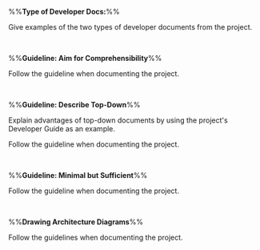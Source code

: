 %%**Type of Developer Docs:**%%

<panel type="danger" header="`W9.4a` Can explain the two types of developer docs :star:" expanded no-close>
  <include src="../../book/documentation/introduction/what/full.md" />
  <panel header=":dart: Evidence" expanded>

Give examples of the two types of developer documents from the project.

  </panel>
</panel>

<br><!-- ##################################################################################################### -->

%%**Guideline: Aim for Comprehensibility**%%

<panel type="danger" header="`W9.4b` Can explain the need for comprehensibility in documents :star:" expanded no-close>
  <include src="../../book/documentation/guidelines/aimForComprehensibility/what/full.md" />
<!-- TODO: add evidence -->
</panel>

<!-- ==================================================================================================== -->

<panel type="danger" header="`W9.4c` Can write reasonably comprehensible developer documents :star:" expanded no-close>
  <include src="../../book/documentation/guidelines/aimForComprehensibility/how/full.md" />
  <panel header=":dart: Evidence" expanded>

Follow the guideline when documenting the project.

  </panel>
</panel>

<br><!-- ##################################################################################################### -->

%%**Guideline: Describe Top-Down**%%

<panel type="warning" header="`W9.4d` Can distinguish between top-down and bottom up documentation :star::star:" expanded no-close>
  <include src="../../book/documentation/guidelines/goTopDown/what/full.md" />
<!-- TODO: add evidence -->
</panel>

<!-- ==================================================================================================== -->

<panel type="warning" header="`W9.4e` Can explain the advantages of top-down documentation :star::star:" expanded no-close>
  <include src="../../book/documentation/guidelines/goTopDown/why/full.md" />
  <panel header=":dart: Evidence" expanded>

Explain advantages of top-down documents by using the project's Developer Guide as an example.

  </panel>
</panel>

<!-- ==================================================================================================== -->

<panel type="warning" header="`W9.4f` Can write documentation in a top-down manner :star::star:" expanded no-close>
  <include src="../../book/documentation/guidelines/goTopDown/how/full.md" />
  <panel header=":dart: Evidence" expanded>

Follow the guideline when documenting the project.

  </panel>
</panel>

<br><!-- ##################################################################################################### -->

%%**Guideline: Minimal but Sufficient**%%

<panel type="info" header="`W9.4g` Can explain documentation should be minimal yet sufficient :star::star::star:" expanded no-close>
  <include src="../../book/documentation/guidelines/documentMinimally/what/full.md" />
<!-- TODO: add evidence -->
</panel>

<!-- ==================================================================================================== -->

<panel type="info" header="`W9.4h` Can write minimal yet sufficient documentation :star::star::star:" expanded no-close>
  <include src="../../book/documentation/guidelines/documentMinimally/how/full.md" />
  <panel header=":dart: Evidence" expanded>

Follow the guideline when documenting the project.

  </panel>
</panel>

<br><!-- ##################################################################################################### -->

%%**Drawing Architecture Diagrams**%%

<panel type="info" header="`W9.4i` Can draw architecture diagrams :star::star::star:" expanded no-close>
  <include src="../../book/architecture/architectureDiagrams/drawing/full.md" />
  <panel header=":dart: Evidence" expanded>

Follow the guidelines when documenting the project.

  </panel>
</panel>

